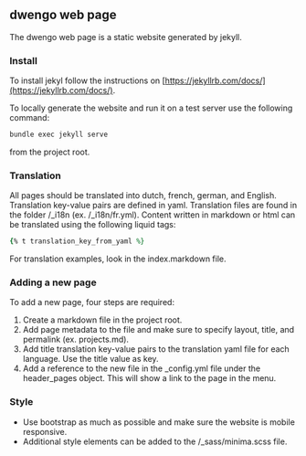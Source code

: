 ## dwengo web page

The dwengo web page is a static website generated by jekyll. 

### Install

To install jekyl follow the instructions on [https://jekyllrb.com/docs/](https://jekyllrb.com/docs/). 

To locally generate the website and run it on a test server use the following command:

```bash
bundle exec jekyll serve
```

from the project root.

### Translation

All pages should be translated into dutch, french, german, and English. Translation key-value pairs are defined in yaml. Translation files are found in the folder /_i18n (ex. /_i18n/fr.yml). Content written in markdown or html can be translated using the following liquid tags:

```ruby
{% t translation_key_from_yaml %}
```

For translation examples, look in the index.markdown file.

### Adding a new page

To add a new page, four steps are required:

1. Create a markdown file in the project root.
2. Add page metadata to the file and make sure to specify layout, title, and permalink (ex. projects.md).
3. Add title translation key-value pairs to the translation yaml file for each language. Use the title value as key.
4. Add a reference to the new file in the _config.yml file under the header_pages object. This will show a link to the page in the menu.

### Style

- Use bootstrap as much as possible and make sure the website is mobile responsive.
- Additional style elements can be added to the /_sass/minima.scss file.